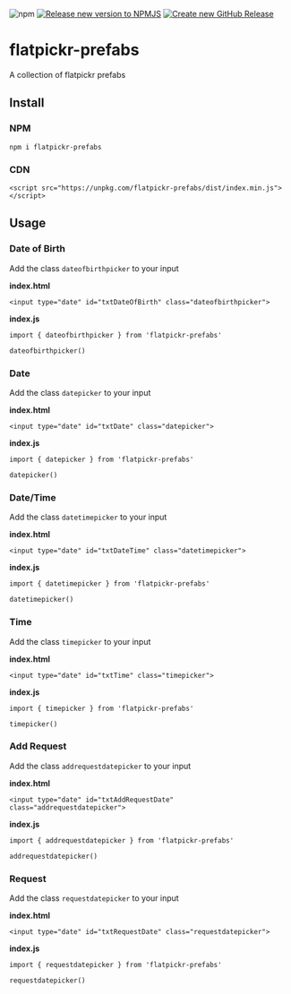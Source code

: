 ![npm](https://img.shields.io/npm/v/flatpickr-prefabs)
[![Release new version to NPMJS](https://github.com/kylescudder/flatpickr-prefabs/actions/workflows/publish.yml/badge.svg)](https://github.com/kylescudder/flatpickr-prefabs/actions/workflows/publish.yml)
[![Create new GitHub Release](https://github.com/kylescudder/flatpickr-prefabs/actions/workflows/github_release.yml/badge.svg)](https://github.com/kylescudder/flatpickr-prefabs/actions/workflows/github_release.yml)

# flatpickr-prefabs
A collection of flatpickr prefabs

## Install
### NPM
`npm i flatpickr-prefabs`
### CDN
`<script src="https://unpkg.com/flatpickr-prefabs/dist/index.min.js"></script>`

## Usage
### Date of Birth
Add the class `dateofbirthpicker` to your input

**index.html**
```
<input type="date" id="txtDateOfBirth" class="dateofbirthpicker">
```
**index.js**
```
import { dateofbirthpicker } from 'flatpickr-prefabs'

dateofbirthpicker()
```

### Date
Add the class `datepicker` to your input

**index.html**
```
<input type="date" id="txtDate" class="datepicker">
```
**index.js**
```
import { datepicker } from 'flatpickr-prefabs'

datepicker()
```

### Date/Time
Add the class `datetimepicker` to your input

**index.html**
```
<input type="date" id="txtDateTime" class="datetimepicker">
```
**index.js**
```
import { datetimepicker } from 'flatpickr-prefabs'

datetimepicker()
```

### Time
Add the class `timepicker` to your input

**index.html**
```
<input type="date" id="txtTime" class="timepicker">
```
**index.js**
```
import { timepicker } from 'flatpickr-prefabs'

timepicker()
```

### Add Request
Add the class `addrequestdatepicker` to your input

**index.html**
```
<input type="date" id="txtAddRequestDate" class="addrequestdatepicker">
```
**index.js**
```
import { addrequestdatepicker } from 'flatpickr-prefabs'

addrequestdatepicker()
```

### Request
Add the class `requestdatepicker` to your input

**index.html**
```
<input type="date" id="txtRequestDate" class="requestdatepicker">
```
**index.js**
```
import { requestdatepicker } from 'flatpickr-prefabs'

requestdatepicker()
```
